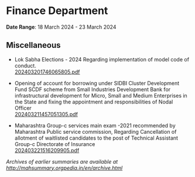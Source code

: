 # Finance Department

**Date Range**: 18 March 2024 - 23 March 2024


## Miscellaneous
- Lok Sabha Elections - 2024 Regarding implementation of model code of conduct.\
  [202403201746065805.pdf](https://gr.maharashtra.gov.in/Site/Upload/Government%20Resolutions/English/202403201746065805.pdf)

- Opening of account for borrowing under SIDBI Cluster Development Fund SCDF scheme from Small Industries Development Bank for infrastructural development for Micro, Small and Medium Enterprises in the State and fixing the appointment and responsibilities of Nodal Officer\
  [202403211457051305.pdf](https://gr.maharashtra.gov.in/Site/Upload/Government%20Resolutions/English/202403211457051305.pdf)

- Maharashtra Group-c services main exam -2021 recommended by Maharashtra Public service commission, Regarding Cancellation of allotment of waitlisted candidates to the post of Technical Assistant Group-c Directorate of Insurance\
  [202403221516209905.pdf](https://gr.maharashtra.gov.in/Site/Upload/Government%20Resolutions/English/202403221516209905.pdf)


*Archives of earlier summaries are available at http://mahsummary.orgpedia.in/en/archive.html*